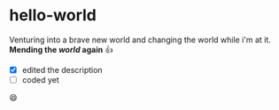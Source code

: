 # hello-world
Venturing into a brave new world and changing the world while i'm at it.
**Mending the *world* again** :+1:
- [x] edited the description
- [ ] coded yet

:smile:
